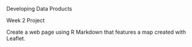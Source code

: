 Developing Data Products

Week 2 Project

Create a web page using R Markdown that features a map created with Leaflet.


